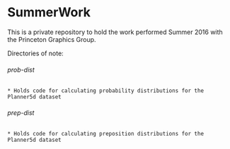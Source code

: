 # SummerWork

This is a private repository to hold the work performed Summer 2016 with the Princeton Graphics Group.

Directories of note:

###### prob-dist 
    * Holds code for calculating probability distributions for the Planner5d dataset  
###### prep-dist 
    * Holds code for calculating preposition distributions for the Planner5d dataset  

